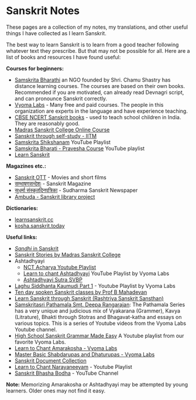 # Sanskrit Notes

These pages are a collection of my notes, my translations, and other useful things I have collected  as I learn Sanskrit.

The best way to learn Sanskrit is to learn from a good teacher following whatever text they prescribe. But that may not be possible for all. Here are a list of books and resources I have found useful:

**Courses for beginners:**
- [Samskrita Bharathi](https://samskritabharati.in/) an NGO founded by Shri. Chamu Shastry has distance learning courses. The courses are based on their own books. Recommended if you are motivated, can already read Devnagri script, and can pronounce Sanskrit correctly.
- [Vyoma Labs](https://www.sanskritfromhome.org/) - Many free and paid courses. The people in this organization are experts in the language and have experience teaching.
- [CBSE NCERT Sanskrit books](https://ncert.nic.in/textbook.php?fhsk1=0-15) - used to teach school children in India. They are reasonably good.
- [Madras Sanskrit College Online Course](https://digital.madrassanskritcollege.edu.in/site/home)
- [Sanskrit through self-study - IITM](http://acharya.gen.in:8080/sanskrit/lessons.php)
- [Samskrita Shikshanam](https://youtube.com/playlist?list=PLFkBI_x3Q_wHeWGqrtTKx6tT0xuDPVUic) YouTube Playlist
- [Samskrita Bharati - Pravesha Course](https://youtube.com/playlist?list=PLWV98cyTzbXzF0LyF8liA00e2JYcNtCTU) YouTube playlist
- [Learn Sanskrit](https://learnsanskrit.org/)

**Magazines etc.:**
- [Sanskrit OTT](https://www.sanskritott.com/guest/home) - Movies and short films
- [सम्भाषणसन्देशः](https://sambhashanasandesha.in/) - Sanskrit Magazine
- [सुधर्मा संस्कृतदिनपत्रिका](https://sudharmasanskritdaily.in/) - Sudharma Sanskrit Newspaper
- [Ambuda - Sanskrit library project](https://ambuda.org/)

**Dictionaries:**
- [learnsanskrit.cc](https://www.learnsanskrit.cc/)
- [kosha.sanskrit.today](https://kosha.sanskrit.today/)

**Useful links:**
- [*Sandhi* in Sanskrit](https://openpathshala.com/sandhi-in-sanskrit)
- [Sanskrit Stories by Madras Sanskrit College](https://youtube.com/playlist?list=PLnnFGi5KwfGF89tdSXx7bCLDuUbeQMheL)
- Ashtadhyayi
  - [NCT Acharya Youtube Playlist](https://www.youtube.com/playlist?list=PLX9ZmqCHS6MZ2md47AS9T_3kDoLis9WP3)
  - [Learn to chant Ashtadhyayi](https://youtube.com/playlist?list=PLmozlYyYE-ETy0niNSEMi4IfW3bqE9Y4A) YouTube Playlist by Vyoma Labs
  - [Ashtadhyayi Sutra SVBP](https://www.youtube.com/playlist?list=PLjq_FJlkDxOY4u_UrzU1TOlFo9b12IK3R)
- [Laghu Siddhanta Kaumudi Part 1](https://youtube.com/playlist?list=PLmozlYyYE-EQyN06EzYJlnRRjE_qSJ-wc) - Youtube Playlist by Vyoma Labs
- [Ten day spoken Sanskrit classes by Prof B Mahadevan](https://youtube.com/playlist?list=PLWjpkY4mU2RDq1GVq0dQwnNsuYnKXoLkV)
- [Learn Sanskrit through Sanskrit (Rashtriya Sanskrit Sansthan)](https://youtube.com/playlist?list=PLudSN7Po9muLeRM6545s68eakbxwZRpEJ)
- [Samskritasri Pathamala Smt. Deepa Rangarajan](https://youtube.com/playlist?list=PLmozlYyYE-ETX4yu2uq7vyzzVw29kvWVX): The Pathamala Series has a very unique and judicious mix of Vyakarana (Grammer), Kavya (Litrature), Bhakti through Stotras and Bhagavat-katha and essays on various topics. This is a series of Youtube videos from the Vyoma Labs Youtube channel.
- [High School Sanskrit Grammar Made Easy](https://youtube.com/playlist?list=PLmozlYyYE-ET72Pz5n8WDtKHH31K06QhW) A Youtube playlist from our favorite Vyoma Labs.
- [Learn to Chant Amarakosha - Vyoma Labs](https://youtube.com/playlist?list=PLmozlYyYE-ES0OM9C3NRXRAfWmNjBrkzp)
- [Master Basic Shabdarupas and Dhaturupas - Vyoma Labs](https://youtube.com/playlist?list=PLmozlYyYE-EQ3kJmDuXWSZtnEueO29FH)
- [Sanskrit Document Collection](https://sanskritdocuments.org/)
- [Learn to Chant Narayaneeyam](https://youtube.com/playlist?list=PL8Y9um-Q0HDEhYh2Y2ewNhV-6o93ZRcae) - Youtube Playlist
- [Sanskrit Bhasha Bodha](https://www.youtube.com/c/BhashaBodha) - YouTube Channel


**Note:** Memorizing Amarakosha or Ashtadhyayi may be attempted by young learners. Older ones may not find it easy.
